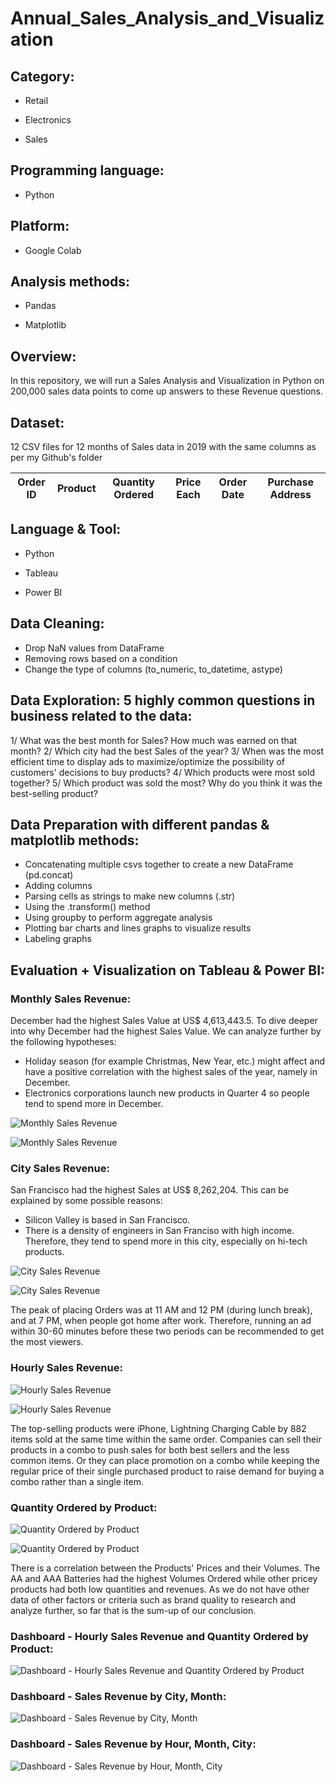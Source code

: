 # Annual_Sales_Analysis_and_Visualization

## Category:

- Retail

- Electronics

- Sales

## Programming language: 

- Python 

## Platform: 

- Google Colab

## Analysis methods: 

- Pandas

- Matplotlib

## Overview: 
In this repository, we will run a Sales Analysis and Visualization in Python on 200,000 sales data points to come up answers to these Revenue questions.

## Dataset: 

12 CSV files for 12 months of Sales data in 2019 with the same columns as per my Github's folder

| Order ID | Product | Quantity Ordered | Price Each | Order Date | Purchase Address | 
|-|-|-|-|-|-|

## Language & Tool:

- Python

- Tableau

- Power BI

## Data Cleaning:
- Drop NaN values from DataFrame
- Removing rows based on a condition
- Change the type of columns (to_numeric, to_datetime, astype)

## Data Exploration: 5 highly common questions in business related to the data:
1/ What was the best month for Sales? How much was earned on that month?
2/ Which city had the best Sales of the year?
3/ When was the most efficient time to display ads to maximize/optimize the possibility of customers' decisions to buy products?
4/ Which products were most sold together?
5/ Which product was sold the most? Why do you think it was the best-selling product?

## Data Preparation with different pandas & matplotlib methods:
- Concatenating multiple csvs together to create a new DataFrame (pd.concat)
- Adding columns
- Parsing cells as strings to make new columns (.str)
- Using the .transform() method
- Using groupby to perform aggregate analysis
- Plotting bar charts and lines graphs to visualize results
- Labeling graphs

## Evaluation + Visualization on Tableau & Power BI:

### Monthly Sales Revenue:

December had the highest Sales Value at US$ 4,613,443.5. To dive deeper into why December had the highest Sales Value. We can analyze further by the following hypotheses:
- Holiday season (for example Christmas, New Year, etc.) might affect and have a positive correlation with the highest sales of the year, namely in December.
- Electronics corporations launch new products in Quarter 4 so people tend to spend more in December.

![Monthly Sales Revenue](https://user-images.githubusercontent.com/70437668/138407880-8ea4baa1-391f-4bda-b097-b6389eaf9373.jpg)

![Monthly Sales Revenue](https://user-images.githubusercontent.com/70437668/138536531-b868be00-91b2-4beb-aaa5-2e4501da1124.jpg)

### City Sales Revenue:

San Francisco had the highest Sales at US$ 8,262,204. This can be explained by some possible reasons:
- Silicon Valley is based in San Francisco.
- There is a density of engineers in San Franciso with high income. Therefore, they tend to spend more in this city, especially on hi-tech products.

![City Sales Revenue](https://user-images.githubusercontent.com/70437668/138407848-a3714843-0cdb-4caf-8d01-56f6723e8783.jpg)

![City Sales Revenue](https://user-images.githubusercontent.com/70437668/138536533-55620432-18fd-4d57-ace3-020614fe73e3.jpg)

The peak of placing Orders was at 11 AM and 12 PM (during lunch break), and at 7 PM, when people got home after work. Therefore, running an ad within 30-60 minutes before these two periods can be recommended to get the most viewers.

### Hourly Sales Revenue:

![Hourly Sales Revenue](https://user-images.githubusercontent.com/70437668/138407897-70337ad5-a4bd-4b08-8f85-289137526390.jpg)

![Hourly Sales Revenue](https://user-images.githubusercontent.com/70437668/138536563-d9839a95-d0d7-4b75-bc90-ce51d882a88b.jpg)

The top-selling products were iPhone, Lightning Charging Cable by 882 items sold at the same time within the same order. Companies can sell their products in a combo to push sales for both best sellers and the less common items. Or they can place promotion on a combo while keeping the regular price of their single purchased product to raise demand for buying a combo rather than a single item.

### Quantity Ordered by Product:

![Quantity Ordered by Product](https://user-images.githubusercontent.com/70437668/138407928-7e718903-bd88-47db-a02e-5561266df826.jpg)

![Quantity Ordered by Product](https://user-images.githubusercontent.com/70437668/138536541-21ad08be-924e-419d-88b2-79b21f484a78.jpg)

There is a correlation between the Products' Prices and their Volumes. The AA and AAA Batteries had the highest Volumes Ordered while other pricey products had both low quantities and revenues. As we do not have other data of other factors or criteria such as brand quality to research and analyze further, so far that is the sum-up of our conclusion.

### Dashboard - Hourly Sales Revenue and Quantity Ordered by Product:

![Dashboard - Hourly Sales Revenue and Quantity Ordered by Product](https://user-images.githubusercontent.com/70437668/138407971-72e7c621-d985-45ea-b14c-10d51a1cb0fc.jpg)

### Dashboard - Sales Revenue by City, Month:

![Dashboard - Sales Revenue by City, Month](https://user-images.githubusercontent.com/70437668/138407981-5f467fc0-0edc-45ae-8b8d-00253b834bfb.jpg)

### Dashboard - Sales Revenue by Hour, Month, City:

![Dashboard - Sales Revenue by Hour, Month, City](https://user-images.githubusercontent.com/70437668/138407992-cf7f0826-b43f-4547-ab6a-5fa35bc9e742.jpg)

